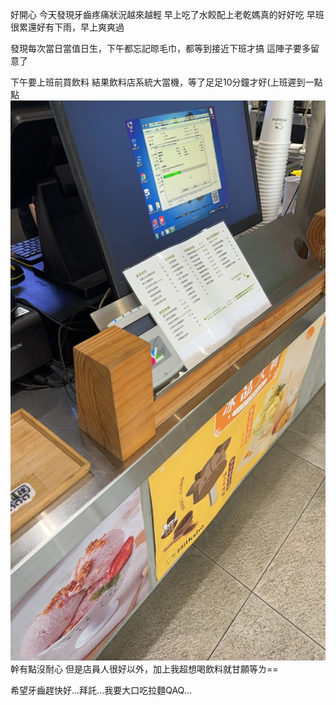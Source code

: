 好開心
今天發現牙齒疼痛狀況越來越輕
早上吃了水餃配上老乾媽真的好好吃
早班很累還好有下雨，早上爽爽過

發現每次當日當值日生，下午都忘記晾毛巾，都等到接近下班才搞
這陣子要多留意了

下午要上班前買飲料
結果飲料店系統大當機，等了足足10分鐘才好(上班遲到一點點
![](https://github.com/photohost/picx-images-hosting/raw/master/20240605/IMG_8033.6bgwzv1o41.jpeg)
幹有點沒耐心
但是店員人很好以外，加上我超想喝飲料就甘願等ㄌ==

希望牙齒趕快好...拜託...我要大口吃拉麵QAQ...